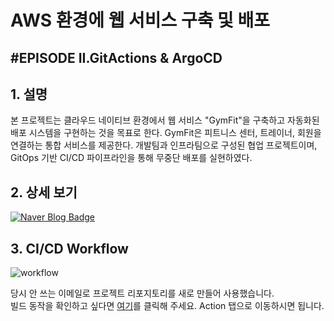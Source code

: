 # AWS 환경에 웹 서비스 구축 및 배포

## \#EPISODE II.GitActions & ArgoCD

## 1. 설명
본 프로젝트는 클라우드 네이티브 환경에서 웹 서비스 "GymFit"을 구축하고 자동화된 배포 시스템을 구현하는 것을 목표로 한다. GymFit은 피트니스 센터, 트레이너, 회원을 연결하는 통합 서비스를 제공한다. 개발팀과 인프라팀으로 구성된 협업 프로젝트이며, GitOps 기반 CI/CD 파이프라인을 통해 무중단 배포를 실현하였다.

## 2. 상세 보기
[![Naver Blog Badge](https://img.shields.io/badge/Naver%20Blog-03C75A?style=flat&logo=Naver&logoColor=white)](https://blog.naver.com/genie290/223451486457)

## 3. CI/CD Workflow
![workflow](https://github.com/user-attachments/assets/7911b9f7-5954-4c6d-8ca0-a18198971ca1)

당시 안 쓰는 이메일로 프로젝트 리포지토리를 새로 만들어 사용했습니다.\
빌드 동작을 확인하고 싶다면 [여기](https://github.com/GymFit-Dev/GymFit-Application)를 클릭해 주세요. Action 탭으로 이동하시면 됩니다.